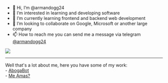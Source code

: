 - 👋 Hi, I’m @armandogg24
- 👀 I’m interested in learning and developing software
- 🌱 I’m currently learning frontend and backend web development
- 💞️ I’m looking to collaborate on Google, Microsoft or another large company
- 📫 How to reach me you can send me a message via telegram <a href="https://t.me/armandogg24">@armandogg24</a>

![](https://komarev.com/ghpvc/?username=armandogg24)

<hr>
Well that's a lot about me, here you have some of my work:
<br>
- <a href="https://github.com/armandogg24/AbogaBot">AbogaBot</a>
<br>
- <a href="https://github.com/armandogg24/me_amas">Me Amas?</a>
  

<!---
armandogg24/armandogg24 is a ✨ special ✨ repository because its `README.md` (this file) appears on your GitHub profile.
You can click the Preview link to take a look at your changes.
--->
